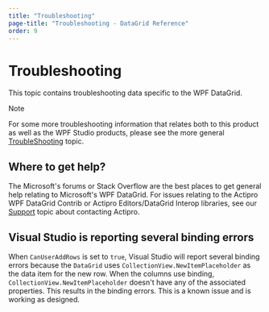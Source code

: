 ```yaml
---
title: "Troubleshooting"
page-title: "Troubleshooting - DataGrid Reference"
order: 9
---
```

# Troubleshooting

This topic contains troubleshooting data specific to the WPF DataGrid.

> [!NOTE]
> For some more troubleshooting information that relates both to this product as well as the WPF Studio products, please see the more general [TroubleShooting](../troubleshooting.md) topic.

## Where to get help?

The Microsoft's forums or Stack Overflow are the best places to get general help relating to Microsoft's WPF DataGrid.  For issues relating to the Actipro WPF DataGrid Contrib or Actipro Editors/DataGrid Interop libraries, see our [Support](../support.md) topic about contacting Actipro.

## Visual Studio is reporting several binding errors

When `CanUserAddRows` is set to `true`, Visual Studio will report several binding errors because the `DataGrid` uses `CollectionView.NewItemPlaceholder` as the data item for the new row. When the columns use binding, `CollectionView.NewItemPlaceholder` doesn't have any of the associated properties. This results in the binding errors. This is a known issue and is working as designed.
